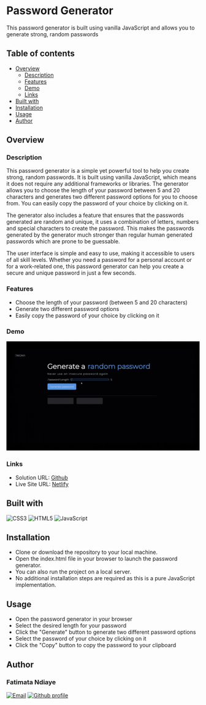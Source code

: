 # Password Generator

This password generator is built using vanilla JavaScript and allows you to generate strong, random passwords

## Table of contents

- [Overview](#overview)
  - [Description](#description)
  - [Features](#features)
  - [Demo](#demo)
  - [Links](#links)
- [Built with](#built-with)
- [Installation](#installation)
- [Usage](#usage)
- [Author](#author)

## Overview

### Description

This password generator is a simple yet powerful tool to help you create strong, random passwords. It is built using vanilla JavaScript, which means it does not require any additional frameworks or libraries. The generator allows you to choose the length of your password between 5 and 20 characters and generates two different password options for you to choose from. You can easily copy the password of your choice by clicking on it.

The generator also includes a feature that ensures that the passwords generated are random and unique, it uses a combination of letters, numbers and special characters to create the password. This makes the passwords generated by the generator much stronger than regular human generated passwords which are prone to be guessable.

The user interface is simple and easy to use, making it accessible to users of all skill levels. Whether you need a password for a personal account or for a work-related one, this password generator can help you create a secure and unique password in just a few seconds.

### Features

- Choose the length of your password (between 5 and 20 characters)
- Generate two different password options
- Easily copy the password of your choice by clicking on it

### Demo

![Demo](demo.gif)

### Links

- Solution URL: [Github](https://github.com/fatima-xs/password-generator-app)
- Live Site URL: [Netlify](https://password-generator-app-fatima.netlify.app/)

## Built with

![CSS3](https://img.shields.io/badge/css3-%231572B6.svg?style=flat&logo=css3&logoColor=white)
![HTML5](https://img.shields.io/badge/html5-%23E34F26.svg?style=flat&logo=html5&logoColor=white)
![JavaScript](https://img.shields.io/badge/javascript-%23323330.svg?style=flat&logo=javascript&logoColor=%23F7DF1E)

## Installation

- Clone or download the repository to your local machine.
- Open the index.html file in your browser to launch the password generator.
- You can also run the project on a local server.
- No additional installation steps are required as this is a pure JavaScript implementation.

## Usage

- Open the password generator in your browser
- Select the desired length for your password
- Click the "Generate" button to generate two different password options
- Select the password of your choice by clicking on it
- Click the "Copy" button to copy the password to your clipboard

## Author

### Fatimata Ndiaye

[![Email](https://img.shields.io/badge/-Gmail-c14438?style=flat&logo=Gmail&logoColor=white)](mailto:fatimanndiaye@gmail.com)
[![Github profile](https://img.shields.io/badge/-Github-343a40?style=flat&logo=github&logoColor=white)](https://github.com/fatima-xs)
